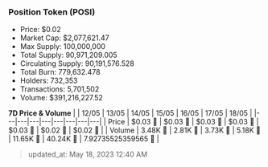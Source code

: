 
  ### Position Token (POSI)
  - Price: $0.02
  - Market Cap: $2,077,621.47
  - Max Supply: 100,000,000
  - Total Supply: 90,971,209.005
  - Circulating Supply: 90,191,576.528
  - Total Burn: 779,632.478
  - Holders: 732,353
  - Transactions: 5,701,502
  - Volume: $391,216,227.52

  **7D Price & Volume**
  | | 12&#x2F;05 | 13&#x2F;05 | 14&#x2F;05 | 15&#x2F;05 | 16&#x2F;05 | 17&#x2F;05 | 18&#x2F;05 |
  |---|---|---|---|---|---|---|---|
  | Price | $0.03 🔻 | $0.03 🚀 | $0.03 🔻 | $0.03 🔻 | $0.03 🔻 | $0.02 🔻 | $0.02 🚀 |
  | Volume | 3.48K 🔻 | 2.81K 🔻 | 3.73K 🚀 | 5.18K 🚀 | 11.65K 🚀 | 40.24K 🚀 | 7.92735525359565 🔻 |

  > updated_at: May 18, 2023 12:40 AM
